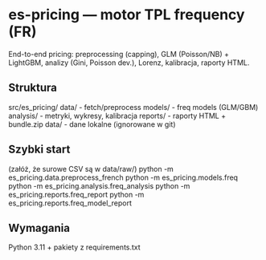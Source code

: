 # es-pricing — motor TPL frequency (FR)

End-to-end pricing: preprocessing (capping), GLM (Poisson/NB) + LightGBM, analizy (Gini, Poisson dev.), Lorenz, kalibracja, raporty HTML.

## Struktura
src/es_pricing/
  data/         - fetch/preprocess
  models/       - freq models (GLM/GBM)
  analysis/     - metryki, wykresy, kalibracja
  reports/      - raporty HTML + bundle.zip
data/           - dane lokalne (ignorowane w git)

## Szybki start
(załóż, że surowe CSV są w data/raw/)
    python -m es_pricing.data.preprocess_french
    python -m es_pricing.models.freq
    python -m es_pricing.analysis.freq_analysis
    python -m es_pricing.reports.freq_report
    python -m es_pricing.reports.freq_model_report

## Wymagania
Python 3.11 + pakiety z requirements.txt
